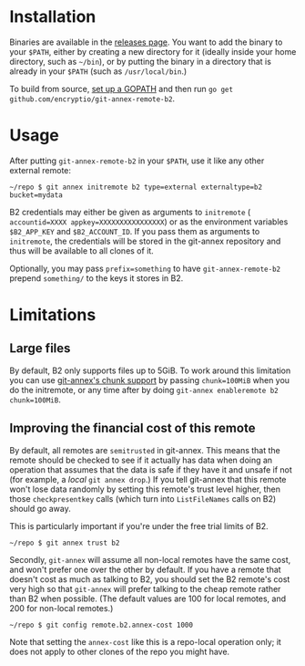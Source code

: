 Installation
============

Binaries are available in the [releases page](https://github.com/encryptio/git-annex-remote-b2/releases). You want to add the binary to your `$PATH`, either by creating a new directory for it (ideally inside your home directory, such as `~/bin`), or by putting the binary in a directory that is already in your `$PATH` (such as `/usr/local/bin`.)

To build from source, [set up a GOPATH](https://golang.org/doc/code.html) and then run `go get github.com/encryptio/git-annex-remote-b2`.

Usage
=====

After putting `git-annex-remote-b2` in your `$PATH`, use it like any other external remote:

```
~/repo $ git annex initremote b2 type=external externaltype=b2 bucket=mydata
```

B2 credentials may either be given as arguments to `initremote` ( `accountid=XXXX appkey=XXXXXXXXXXXXXXXX`) or as the environment variables `$B2_APP_KEY` and `$B2_ACCOUNT_ID`. If you pass them as arguments to `initremote`, the credentials will be stored in the git-annex repository and thus will be available to all clones of it.

Optionally, you may pass `prefix=something` to have `git-annex-remote-b2` prepend `something/` to the keys it stores in B2.

Limitations
===========

Large files
-----------

By default, B2 only supports files up to 5GiB. To work around this limitation you can use [git-annex's chunk support](http://git-annex.branchable.com/chunking/) by passing `chunk=100MiB` when you do the initremote, or any time after by doing `git-annex enableremote b2 chunk=100MiB`.

Improving the financial cost of this remote
-------------------------------------------

By default, all remotes are `semitrusted` in git-annex. This means that the remote should be checked to see if it actually has data when doing an operation that assumes that the data is safe if they have it and unsafe if not (for example, a *local* `git annex drop`.) If you tell git-annex that this remote won't lose data randomly by setting this remote's trust level higher, then those `checkpresentkey` calls (which turn into `ListFileNames` calls on B2) should go away.

This is particularly important if you're under the free trial limits of B2.

```
~/repo $ git annex trust b2
```

Secondly, `git-annex` will assume all non-local remotes have the same cost, and won't prefer one over the other by default. If you have a remote that doesn't cost as much as talking to B2, you should set the B2 remote's cost very high so that `git-annex` will prefer talking to the cheap remote rather than B2 when possible. (The default values are 100 for local remotes, and 200 for non-local remotes.)

```
~/repo $ git config remote.b2.annex-cost 1000
```

Note that setting the `annex-cost` like this is a repo-local operation only; it does not apply to other clones of the repo you might have.
